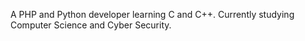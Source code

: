 A PHP and Python developer learning C and C++. Currently studying Computer Science and Cyber Security.
